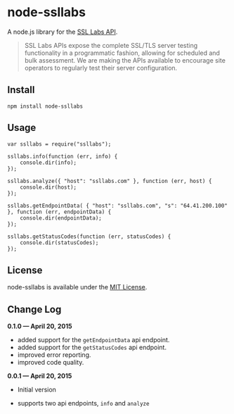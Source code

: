 # node-ssllabs

A node.js library for the [SSL Labs API][1].

> SSL Labs APIs expose the complete SSL/TLS server testing functionality in a programmatic fashion, allowing for scheduled and bulk assessment. We are making the APIs available to encourage site operators to regularly test their server configuration.

## Install

	npm install node-ssllabs

## Usage

	var ssllabs = require("ssllabs");
	
	ssllabs.info(function (err, info) {
		console.dir(info);
	});
	
	ssllabs.analyze({ "host": "ssllabs.com" }, function (err, host) {
		console.dir(host);
	});
	
	ssllabs.getEndpointData( { "host": "ssllabs.com", "s": "64.41.200.100" }, function (err, endpointData) {
		console.dir(endpointData);
	});
	
	ssllabs.getStatusCodes(function (err, statusCodes) {
		console.dir(statusCodes);
	});

## License

node-ssllabs is available under the [MIT License][2].

## Change Log

**0.1.0 — April 20, 2015**

* added support for the `getEndpointData` api endpoint.
* added support for the `getStatusCodes` api endpoint.
* improved error reporting.
* improved code quality.

**0.0.1 — April 20, 2015**

* Initial version
* supports two api endpoints, `info` and `analyze`


  [1]: https://www.ssllabs.com/projects/ssllabs-apis/
  [2]: https://github.com/keithws/node-ssllabs/blob/master/LICENSE
